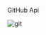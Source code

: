 GitHub Api

![git](https://user-images.githubusercontent.com/37794409/179525294-d9dde1ca-53d2-47c6-9181-3df8713985a7.png)


